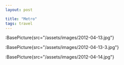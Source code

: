 ```yaml
---
layout: post

title: "Metro"
tags: travel
---
```


:BasePicture{src="/assets/images/2012-04-13.jpg"}

:BasePicture{src="/assets/images/2012-04-13-3.jpg"}

:BasePicture{src="/assets/images/2012-04-14.jpg"}

<!--more-->
